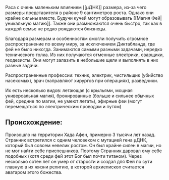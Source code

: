 Раса с очень маленьким влиянием [[μДНК]] размера, из-за чего размеры представителя в районе 9 сантиметров роста. Однако они крайне сильны вместе. Будучи кучей могут образовывать [[Магия Фей|уникальную магию]]. Также они размножаются очень быстро, так как в каждой семье не редко рождаются близнецы.

Благодаря размерам и особенностям смогли получить огромное распространение по всему миру, за исключением Диктабланда, где фей не было никогда. Занимаются самыми разными задачами, нередко технического толка. Из них получаются отменные электрики, сварщики, геодезисты. Они могут залазить в небольшие щели и выполнять в них разные задачи.

Распространенные профессии: техник, электрик, чистильщик (убийство насекомых), врач (направляют хирургов при операциях), разведчики.

Их есть несколько видов: летающая (с крыльями, мощная универсальная магия), бронированные (больше и сильнее обычных фей, средние по магии, не умеют летать), эфирные феи (могут перемещаться по электрическим проводам и путям)
## Происхождение:

Произошло на территории Хада Афен, примерно 3 тысячи лет назад. Странник встретился с одним человеком с мутацией гена μДНК, который был совсем невелик ростом. Он был крайне силен в магии, но не мог найти себе приспешников. Поэтому Странник даровал ему себе подобных (хотя среди фей этот Бог был почти титаном). Через несколько сотен лет он умер от старости и создал для Фей по сути главную в их жизни религию, в которой архиепископ считается аватаром этого божества.
